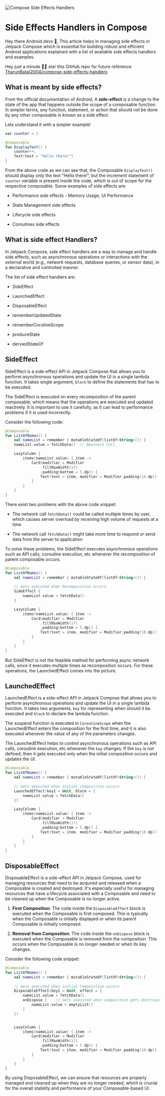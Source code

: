 ![Compose Side Effects Handlers](https://github.com/TharunBalaji2004/compose-side-effects-handlers/assets/95350584/97658c61-d27e-483d-bfed-b392db333570)

# Side Effects Handlers in Compose

Hey there Android devs 👋, This article helps in managing side effects in Jetpack Compose which is essential for building robust and efficient Android applications explained with a list of available side effects handlers and examples.

Hey just a minute 🙋‍♂️ star this GitHub repo for future reference: [TharunBalaji2004/compose-side-effects-handlers](https://github.com/TharunBalaji2004/compose-side-effects-handlers)

## What is meant by side effects?

From the official documentation of Android, A **side-effect** is a change to the state of the app that happens outside the scope of a composable function. In simpler terms, any function, statement, or action that should not be done by any other composable is known as a side effect.

Lets understand it with a simpler example!

```kotlin
var counter = 1

@Composable
fun DisplayText() {
    counter++;
    Text(text = "Hello there!")
}
```

From the above code as we can see that, the Composable `DisplayText()` should display only the text "Hello there!", but the increment statement of `counter` variable is present inside the code, which is out of scope for the respective composable. Some examples of side effects are:

* Performance side effects - Memory Usage, UI Performance
    
* State Management side effects
    
* Lifecycle side effects
    
* Coroutines side effects
    

## What is side effect Handlers?

In Jetpack Compose, side effect handlers are a way to manage and handle side effects, such as asynchronous operations or interactions with the external world (e.g., network requests, database queries, or sensor data), in a declarative and controlled manner.

The list of side effect handlers are:

* SideEffect
    
* LaunchedEffect
    
* DisposableEffect
    
* rememberUpdatedState
    
* rememberCorutineScope
    
* produceState
    
* derviedStateOf
    

## SideEffect

SideEffect is a side-effect API in Jetpack Compose that allows you to perform asynchronous operations and update the UI in a single lambda function. It takes single argument, `block` to define the statements that has to be executed.

The SideEffect is executed on every recomposition of the parent composable, which means that the operations are executed and updated reactively. It is important to use it carefully, as it can lead to performance problems if it is used incorrectly.

Consider the following code:

```kotlin
@Composable
fun ListOfNames() {
    val nameList = remember { mutableStateOf(listOf<String>()) }
    nameList.value = fetchData()  // Newtowrk Call

    LazyColumn {
        items(nameList.value) { item ->
            Card(modifier = Modifier
                .fillMaxWidth(1f)
                .padding(bottom = 5.dp)) {
                Text(text = item, modifier = Modifier.padding(10.dp))
            }
        }
    }
}
```

There exist two problems with the above code snippet:

* The network call `fetchData()` could be called multiple times by user, which causes server overload by receiving high volume of requests at a time
    
* The network call `fetchData()` might take more time to respond or send data from the server to application
    

To solve these problems, the SideEffect executes asynchronous operations such as API calls, coroutine execution, etc whenever the recomposition of parent composable occurs.

```kotlin
@Composable
fun ListOfNames() {
    val nameList = remember { mutableStateOf(listOf<String>()) }
    
    // Gets executed when Recomposition occurs
    SideEffect {
        nameList.value = fetchData()
    }

    LazyColumn {
        items(nameList.value) { item ->
            Card(modifier = Modifier
                .fillMaxWidth(1f)
                .padding(bottom = 5.dp)) {
                Text(text = item, modifier = Modifier.padding(10.dp))
            }
        }
    }
}
```

But SideEffect is not the feasible method for performing async network calls, since it executes multiple times as recomposition occurs. For these operations, the LaunchedEffect comes into the picture.

## LaunchedEffect

LaunchedEffect is a side-effect API in Jetpack Compose that allows you to perform asynchronous operations and update the UI in a single lambda function. It takes two arguments, `key` for representing when should it be executed and `block` to declare the lambda function.

The suspend function is executed in `CoroutineScope` when the LaunchedEffect enters the composition for the first time, and it is also executed whenever the value of any of the parameters changes.

The LaunchedEffect helps to control asynchronous operations such as API calls, coroutine execution, etc whenever the `key` changes. If the `key` is not defined, then it gets executed only when the initial composition occurs and updates the UI.

```kotlin
@Composable
fun ListOfNames() {
    val nameList = remember { mutableStateOf(listOf<String>()) }
    
    // Gets executed when initial Composition occurs
    LaunchedEffect(key1 = Unit, block = {
        nameList.value = fetchData()
    })

    LazyColumn {
        items(nameList.value) { item ->
            Card(modifier = Modifier
                .fillMaxWidth(1f)
                .padding(bottom = 5.dp)) {
                Text(text = item, modifier = Modifier.padding(10.dp))
            }
        }
    }
}
```

## DisposableEffect
DisposableEffect is a side-effect API in Jetpack Compose, used for managing resources that need to be acquired and released when a Composable is created and destroyed. It's especially useful for managing resources that have a lifecycle associated with a Composable and need to be cleaned up when the Composable is no longer active.

1. **First Composition**: The code inside the `DisposableEffect` block is executed when the Composable is first composed. This is typically when the Composable is initially displayed or when its parent Composable is initially composed.
    
2. **Removal from Composition**: The code inside the `onDispose` block is executed when the Composable is removed from the composition. This occurs when the Composable is no longer needed or when its key changes.

Consider the following code snippet:

```kotlin
@Composable
fun ListOfNames() {
    val nameList = remember { mutableStateOf(listOf<String>()) }
    
    // Gets executed when initial Composition occurs
    DisposableEffect(key1 = Unit, effect = {
        nameList.value = fetchData()
        onDispose {    // Gets executed when composition gets destroyed
            nameList.value = emptyList()
        }
    })


    LazyColumn {
        items(nameList.value) { item ->
            Card(modifier = Modifier
                .fillMaxWidth(1f)
                .padding(bottom = 5.dp)) {
                Text(text = item, modifier = Modifier.padding(10.dp))
            }
        }
    }
}
```

By using DisposableEffect, we can ensure that resources are properly managed and cleaned up when they are no longer needed, which is crucial for the overall stability and performance of your Composable-based UI.
